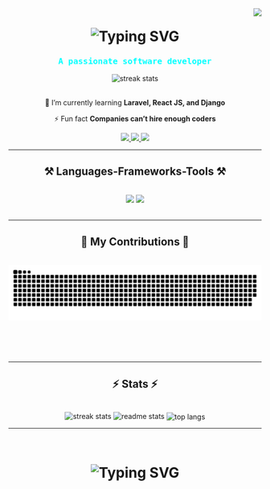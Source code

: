 <link rel="stylesheet" href="style.css">

<img align="right" src="https://visitor-badge.laobi.icu/badge?page_id=karlkeng31.karlkeng31" />

<h1 align="center">
    <img src="https://readme-typing-svg.herokuapp.com?font=Source+Code+Pro&weight=600&size=30&duration=3000&pause=1000&center=true&vCenter=true&random=false&width=435&lines=Hi%2C+There+%F0%9F%91%8B;I'm+Karl+Kenneth+Garcia" alt="Typing SVG" />
</h1>

<h3 align="center" style="font-family: monospace; color: aqua;">A passionate software developer</h3>

<div align=center>
  <img src="https://camo.githubusercontent.com/f930a8781180df9ed9167f44be03b7c564ff2326b8ac4c30f5fb2398b5771d4b/68747470733a2f2f6d69726f2e6d656469756d2e636f6d2f76322f726573697a653a6669743a313336302f302a37513379765349765f7430696f4a2d5a2e676966" alt="streak stats"/>
</div>

<br/>

<div align="center" >
 
 🌱 I’m currently learning **Laravel, React JS, and Django**
 
⚡ Fun fact **Companies can’t hire enough coders**

 </div>
 
<div align="center"> 
  <a href="mailto:pedro.sales.muniz@gmail.com">
    <img src="https://img.shields.io/badge/Gmail-333333?style=for-the-badge&logo=gmail&logoColor=red" />
  </a>
  <a href="https://linkedin.com/in/pedro-sales-muniz" target="_blank">
    <img src="https://img.shields.io/badge/LinkedIn-0077B5?style=for-the-badge&logo=linkedin&logoColor=white" target="_blank" />
  </a>
  <a href="https://karlkeng31.github.io" target="_blank">
     <img src="https://img.shields.io/badge/Portfolio-FF5722?style=for-the-badge&logo=todoist&logoColor=white" target="_blank" /> <!-- sqlite, safari, google-chrome are other good icon options -->
  </a>
</div>

 <hr/>
 
<h2 align="center">⚒️ Languages-Frameworks-Tools ⚒️</h2>
<br/>
<div align="center">
    <img src="https://skillicons.dev/icons?i=html,css,sass,bootstrap,javascript,jquery,php,python,react,laravel" />
    <img src="https://skillicons.dev/icons?i=git,wordpress,mysql,mongodb,github,tailwindcss,java,nodejs,expressjs,figma" /><br>
</div>

<br/>
<hr/>

<div align="center">
  <h2>🐍 My Contributions 🐍</h2>
  <br>
  <img alt="snake eating my contributions" src="https://raw.githubusercontent.com/karlkeng31/karlkeng31/output/github-contribution-grid-snake.svg" />
  
  <br/><br/><br/>
</div>

<hr/>

<h2 align="center">⚡ Stats ⚡</h2>
<br>
<div align=center>
  <img width=390 src="https://github-readme-streak-stats.herokuapp.com/?user=karlkeng31&count_private=true&theme=react&border_radius=10" alt="streak stats"/>
  <img width=390 src="https://github-readme-stats.vercel.app/api?username=karlkeng31&count_private=true&show_icons=true&theme=react&rank_icon=github&border_radius=10" alt="readme stats" />
  <img width=325 align="center" src="https://github-readme-stats.vercel.app/api/top-langs?username=karlkeng31&hide=HTML&langs_count=8&layout=compact&theme=react&border_radius=10&size_weight=0.5&count_weight=0.5&exclude_repo=github-readme-stats" alt="top langs" />
</div>
<hr/>
<br>
<h1 align="center">
  <img src="https://readme-typing-svg.herokuapp.com?font=Source+Code+Pro&weight=600&size=30&duration=2000&pause=1000&center=true&vCenter=true&random=false&width=435&lines=Thank+you!" alt="Typing SVG" />
</h1>
